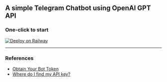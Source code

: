 A simple Telegram Chatbot using OpenAI GPT API
---

### One-click to start
[![Deploy on Railway](https://railway.app/button.svg)](https://railway.app/template/sNYhKQ?referralCode=IkBkb-)

---
### References
- [Obtain Your Bot Token](https://core.telegram.org/bots/tutorial#obtain-your-bot-token)
- [Where do I find my API key?](https://help.openai.com/en/articles/4936850-where-do-i-find-my-api-key)